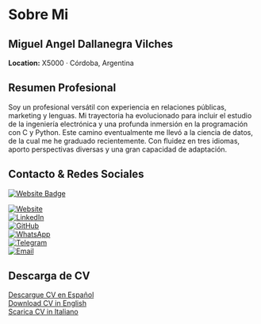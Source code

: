 
<!--
**mdallanegra/mdallanegra** is a ✨ _special_ ✨ repository because its `README.md` (this file) appears on your GitHub profile.

Here are some ideas to get you started:

## Hi there 👋

- 🔭 I’m currently working on ...
- 🌱 I’m currently learning ...
- 👯 I’m looking to collaborate on ...
- 🤔 I’m looking for help with ...
- 💬 Ask me about ...
- 📫 How to reach me: ...
- 😄 Pronouns: ...
- ⚡ Fun fact: ...
-->
# Sobre Mi

## Miguel Angel Dallanegra Vilches

**Location:** X5000 · Córdoba, Argentina  

## Resumen Profesional
Soy un profesional versátil con experiencia en relaciones públicas, marketing y lenguas. Mi trayectoria ha evolucionado para incluir el estudio de la ingeniería electrónica y una profunda inmersión en la programación con C y Python. Este camino eventualmente me llevó a la ciencia de datos, de la cual me he graduado recientemente. Con fluidez en tres idiomas, aporto perspectivas diversas y una gran capacidad de adaptación.

## Contacto & Redes Sociales

<a href="https://mdallanegra.com" target="_blank" rel="noopener noreferrer">
  <img src="https://img.shields.io/badge/Website-mdallanegra.com-darkblue?style=flat&logo=internetexplorer" alt="Website Badge"></a>

<a href="https://www.linkedin.com/in/mdallanegra" target="_blank" rel="noopener noreferrer" title="Mi Perfil de LinkedIn"><i class="fab fa-linkedin-in"></i></a>

<head>
    <link rel="stylesheet" href="https://cdnjs.cloudflare.com/ajax/libs/font-awesome/6.4.2/css/all.min.css">
</head>


[![Website](https://img.shields.io/badge/Website-mdallanegra.com-darkblue?style=flat&logo=internetexplorer)](https://mdallanegra.com)  
[![LinkedIn](https://img.shields.io/badge/LinkedIn-Profile-blue?style=flat&logo=linkedin)](https://www.linkedin.com/in/mdallanegra)  
[![GitHub](https://img.shields.io/badge/GitHub-Profile-black?style=flat&logo=github)](https://github.com/mdallanegra)  
[![WhatsApp](https://img.shields.io/badge/WhatsApp-Chat-green?style=flat&logo=whatsapp)](https://wa.me/543513583517)  
[![Telegram](https://img.shields.io/badge/Telegram-Message-blue?style=flat&logo=telegram)](tg://msg?to=@mdallanegra)  
[![Email](https://img.shields.io/badge/Email-Contact-red?style=flat&logo=gmail)](mailto:mdallanegra@icloud.com)  

## Descarga de CV

[Descargue CV en Español](static/files/Curriculum%20Vitae%20-%20Miguel%20Angel%20Dallanegra%20Vilches.es.pdf)  
[Download CV in English](static/files/Curriculum%20Vitae%20-%20Miguel%20Angel%20Dallanegra%20Vilches.en.pdf)  
[Scarica CV in Italiano](static/files/Curriculum%20Vitae%20-%20Miguel%20Angel%20Dallanegra%20Vilches.it.pdf)  

